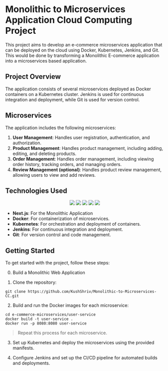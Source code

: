 # Monolithic to Microservices Application Cloud Computing Project

This project aims to develop an e-commerce microservices application that can be deployed on the cloud using Docker, Kubernetes, Jenkins, and Git. This would be done by transforming a Monolithic E-commerce application into a microservices based application.

## Project Overview

The application consists of several microservices deployed as Docker containers on a Kubernetes cluster. Jenkins is used for continuous integration and deployment, while Git is used for version control.

## Microservices

The application includes the following microservices:

1. **User Management**: Handles user registration, authentication, and authorization.
2. **Product Management**: Handles product management, including adding, editing, and deleting products.
3. **Order Management**: Handles order management, including viewing order history, tracking orders, and managing orders.
4. **Review Management (optional)**: Handles product review management, allowing users to view and add reviews.

## Technologies Used

<div align='center'>
<img src = 'https://img.shields.io/badge/Next.js-000000.svg?style=for-the-badge&logo=nextdotjs&logoColor=white'>
<img src = 'https://img.shields.io/badge/Docker-2496ED.svg?style=for-the-badge&logo=Docker&logoColor=white'>
<img src = 'https://img.shields.io/badge/Kubernetes-326CE5.svg?style=for-the-badge&logo=Kubernetes&logoColor=white'>
<img src = 'https://img.shields.io/badge/Jenkins-D24939.svg?style=for-the-badge&logo=Jenkins&logoColor=white'>
<img src = 'https://img.shields.io/badge/Git-F05032.svg?style=for-the-badge&logo=Git&logoColor=white'>
</div>

- **Next.js**: For the Monolithic Application
- **Docker**: For containerization of microservices.
- **Kubernetes**: For orchestration and deployment of containers.
- **Jenkins**: For continuous integration and deployment.
- **Git**: For version control and code management.

## Getting Started

To get started with the project, follow these steps:

0. Build a Monolithic Web Application

1. Clone the repository:
```
git clone https://github.com/KushShriv/Monolithic-to-Microservices-CC.git
```

2. Build and run the Docker images for each microservice:
```
cd e-commerce-microservices/user-service
docker build -t user-service .
docker run -p 8080:8080 user-service
```
> Repeat this process for each microservice.

3. Set up Kubernetes and deploy the microservices using the provided manifests.

4. Configure Jenkins and set up the CI/CD pipeline for automated builds and deployments.